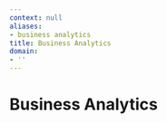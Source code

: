 ```yaml
---
context: null
aliases:
- business analytics
title: Business Analytics
domain:
- ''
---
```


# Business Analytics
